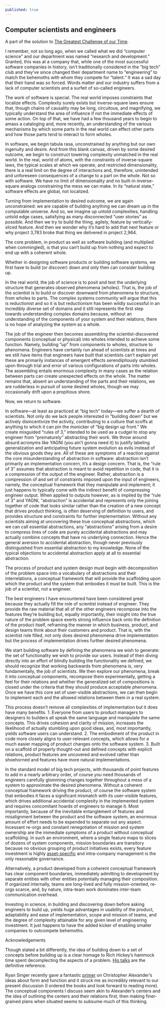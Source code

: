 ```yaml
---
published: true
---
```

## Computer scientists and engineers

A part of the solution to [The Greatest Challenge of our Time](http://adamgberger.com/2020/06/06/the-greatest-challenge-of-our-time.html).

I remember, not so long ago, when we called what we did “computer science” and our department was named “research and development.” Granted, this was at a company that, while one of the most successful software companies in history, isn’t traditionally considered in the “big tech” club and they’ve since changed their department name to “engineering” to match the behemoths with whom they compete for “talent.” It was a sad day that their hand was so forced. Words matter and our industry suffers from a lack of computer scientists and a surfeit of so-called engineers.

The work of software is special. The real world imposes constraints that localize effects. Complexity surely exists but inverse-square laws ensure that, though chains of causality may be long, circuitous, and magnifying, we typically understand the area of influence if not the immediate effects of some action. On top of that, we have had a few thousand years to begin to amass a cataloging and, more recently, an understanding of the various mechanisms by which some parts in the real world can effect other parts and how those parts tend to interact to form wholes.

In software, we begin tabula rasa, unconstrained by anything but our own ingenuity and desire. And from this blank canvas, driven by some desired outcome, we begin to construct towering complexity unmatched in the real world. In the real, world of atoms, with the constraints of inverse-square laws, the typical scales at which we operate, and restricted dimensionality, there is a real limit on the degree of interactions and, therefore, unintended and unforeseen consequences of a change to a part on the whole. Not so with software. We have no limit of dimensionality and no built-in inverse-square analogs constraining the mess we can make. In its “natural state,” software effects are global, not localized.

Turning from implementation to desired outcome, we are again unconstrained: we are capable of building anything we can dream up in the computable universe. And so, we imagine up untold complexities, handling untold edge cases, satisfying as many disconnected “user stories” as possible. And then we try to build the thing, agilely, feature by vertically-sliced feature. And then we wonder why it’s hard to add that next feature or why project 3,783 broke that thing we delivered in project 2,964.

The core problem, in product as well as software building (and multiplied when commingled), is that you can’t build up from nothing and expect to end up with a coherent whole.

Whether in designing software products or building software systems, we first have to build (or discover) down and only then can consider building up.

In the real world, the job of science is to posit and test the underlying structure that generates observed phenomena (wholes). That is, the job of the scientist is to build or discover downward from phenomena to structure, from wholes to parts. The complex systems community will argue that this is reductionist and so it is but reductionism has been wildly successful in an incredibly diverse set of domains and it still represents the first step towards understanding complex domains because, without an understanding of the components of your system and their relations, there is no hope of analyzing the system as a whole.

The job of the engineer then becomes assembling the scientist-discovered components (conceptual or physical) into wholes intended to achieve some function. Namely, building ”up” from components to wholes, structure to phenomena. Engineers have certainly run ahead of scientists at times and we still have items that engineers have built that scientists can’t explain yet these are primarily instances of emergent effects serendipitously stumbled upon through trial and error of various configurations of parts into wholes. The assembling entails enormous complexity in many cases as the relation between parts can create unexpected effects on the whole. The matter remains that, absent an understanding of the parts and their relations, we are rudderless in pursuit of some desired wholes, though we may occasionally drift upon a propitious shore.

Now, we return to software.

In software—at least as practiced at “big tech” today—we suffer a dearth of scientists. Not only do we lack people interested in “building down” but we actively disincentivize the activity, contributing to a culture that scoffs at anything to which it can pin the monicker of “big design up front.” We create misguided “rules of 3,” intended to be used as a cudgel to stop any engineer from “prematurely” abstracting their work. We throw around absurd acronyms like YAGNI (you ain’t gonna need it) to justify labeling generalization and anticipating future system evolution as evils instead of the obvious goods they are. All of these are symptoms of a reaction against the core misunderstanding of abstraction in software: abstraction isn’t primarily an implementation concern, it’s a design concern. That is, the “rule of 3” assumes that abstraction is meant to avoid repetition in code, that it is a compression of the output of the engineer. Rather, abstraction is a compression of and set of constraints imposed upon the input of engineers, namely, the conceptual framework that they manipulate and implement; it just happens to typically come with the indirect benefit of compressing engineer output. When applied to outputs however, as is implied by the “rule of 3” and YAGNI, “abstraction” is accidental and represents only the joining together of code that looks similar rather than the creation of a new concept that drives product thinking, is often deserving of definition to users, and provides structure and constraints for further implementation. Without any scientists aiming at uncovering these true conceptual abstractions, which we can call essential abstractions, any “abstractions” arising from a desire to compress lines of code are purely accidental abstractions and may actually combine concepts that have no underlying connection. Hence the general aversion to accidental abstraction, though never previously distinguished from essential abstraction to my knowledge. None of the typical objections to accidental abstraction apply at all to essential abstraction.

The process of product and system design must begin with decomposition of the problem space into a vocabulary of abstractions and their interrelations, a conceptual framework that will provide the scaffolding upon which the product and the system that embodies it must be built. This is the job of a scientist, not a engineer.

The best engineers I have encountered have been considered great because they actually fill the role of scientist instead of engineer. They provide the raw material that all of the other engineers recompose into the features they’re building but, equally importantly, their insight into the true nature of the problem space exerts strong influence back onto the definition of the product itself, reframing the manner in which business, product, and design teams think about their customers and product. That is, with the scientist role filled, not only does desired phenomena drive implementation  but the process of implementation drives further desired phenomena.

We start building software by defining the phenomena we wish to generate: the set of functionality we wish to provide our users. Instead of then diving directly into an effort of blindly building the functionality we defined, we should recognize that working backwards from phenomena is, very fundamentally, the job of scientists. We then explore our phenomena, break it into conceptual components, recompose them experimentally, getting a feel for their relations and whether the generalized set of compositions is closed under the criteria that they should produce acceptable phenomena. Once we have this core set of user-visible abstractions, we can then begin to implement each and the allowed relations between them in a real system.

This process doesn’t remove all complexities of implementation but it does have many benefits.
	1. Everyone from users to product managers to designers to builders all speak the same language and manipulate the same concepts. This drives cohesion and clarity of mission, increases the likelihood of actually stumbling upon good ideas, and, most importantly, yields software users can understand.
	2. The embodiment of the product in code more closely aligns to user-relevant concepts, which allows for a much easier mapping of product changes onto the software system.
	3. Built on a scaffold of properly thought-out and defined concepts with explicit relations, product features are uncovered and evolved rather than shoehorned and features have more natural implementations.

In the standard model of big tech projects, with thousands of point features to add in a nearly arbitrary order, of course you need thousands of engineers carefully glomming changes together throughout a mess of a system to approximate the desired phenomena. Without a coherent conceptual framework driving the product, of course the software system that embodies it faces a significant mismatch with its user-visible features, which drives additional accidental complexity in the implemented system and requires concomitant hoards of engineers to manage it. Most importantly, because of the inevitable entanglement of features and misalignment between the product and the software system, an enormous amount of effort needs to be expended to separate out any aspect. Incessant re-orgs and constant renegotiation of mission and system ownership are the immediate symptoms of a product without conceptual scaffolding. In such an environment, where a single feature maps to slices of dozens of system components, mission boundaries are transitory because no obvious grouping of product initiatives exists, every feature investment is highly [asset-specific](http://adamgberger.com/2020/06/06/the-greatest-challenge-of-our-time.html) and intra-company management is the only reasonable governance.

Alternatively, a product developed from a coherent conceptual framework has clear component boundaries, immediately admitting to development by separate entities with other entities potentially managing their composition. If organized internally, teams are long-lived and fully mission-oriented, re-orgs scarce, and, by nature, intra-team work dominates inter-team communication overhead.

Investing in science, in building and discovering down before asking engineers to build up, yields huge advantages in usability of the product, adaptability and ease of implementation, scope and mission of teams, and the degree of complexity attainable for any given level of engineering investment. It just happens to have the added kicker of enabling smaller companies to outcompete behemoths.

Acknowledgements

Though stated a bit differently, the idea of building down to a set of concepts before building up is a clear homage to Rich Hickey’s hammock time spent decomplecting the aspects of a problem. [His talks](https://github.com/tallesl/Rich-Hickey-fanclub) are the definitive reference.

Ryan Singer recently gave a fantastic [primer](https://youtu.be/XLsTZXT0FlM) on Christopher Alexander’s ideas about form and function and it struck me as incredibly relevant to our present discussion (I ordered the books and look forward to reading more). The conceptual components I discuss seem akin to Alexander’s centers and the idea of outlining the centers and their relations first, then making finer-grained plans when situated seems to subsume much of this thinking.
